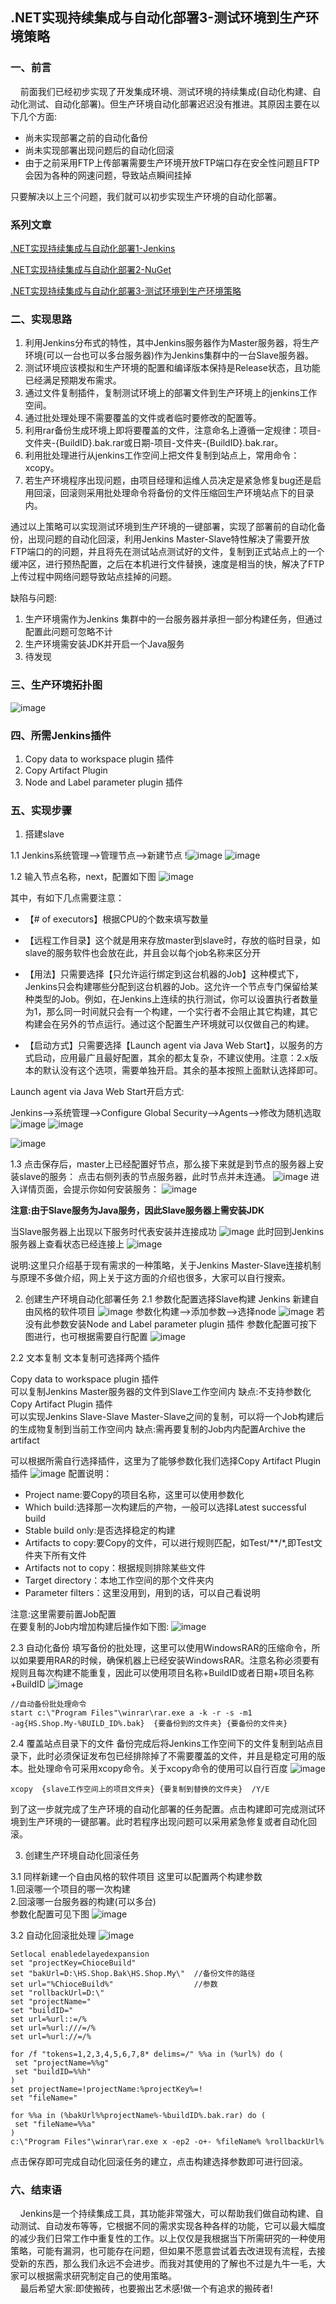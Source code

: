 ## .NET实现持续集成与自动化部署3-测试环境到生产环境策略

### 一、前言
&nbsp;&nbsp;&nbsp;&nbsp;前面我们已经初步实现了开发集成环境、测试环境的持续集成(自动化构建、自动化测试、自动化部署)。但生产环境自动化部署迟迟没有推进。其原因主要在以下几个方面:
* 尚未实现部署之前的自动化备份
* 尚未实现部署出现问题后的自动化回滚
* 由于之前采用FTP上传部署需要生产环境开放FTP端口存在安全性问题且FTP会因为各种的网速问题，导致站点瞬间挂掉

只要解决以上三个问题，我们就可以初步实现生产环境的自动化部署。

<!--more-->

### 系列文章

[.NET实现持续集成与自动化部署1-Jenkins](http://blog.loading.ink/2018/11/13/NET%E5%AE%9E%E7%8E%B0%E6%8C%81%E7%BB%AD%E9%9B%86%E6%88%90%E4%B8%8E%E8%87%AA%E5%8A%A8%E5%8C%96%E9%83%A8%E7%BD%B21-Jenkins/)

[.NET实现持续集成与自动化部署2-NuGet](http://blog.loading.ink/2018/11/13/NET%E5%AE%9E%E7%8E%B0%E6%8C%81%E7%BB%AD%E9%9B%86%E6%88%90%E4%B8%8E%E8%87%AA%E5%8A%A8%E5%8C%96%E9%83%A8%E7%BD%B22-NuGet/)

[.NET实现持续集成与自动化部署3-测试环境到生产环境策略](http://blog.loading.ink/2018/11/13/NET%E5%AE%9E%E7%8E%B0%E6%8C%81%E7%BB%AD%E9%9B%86%E6%88%90%E4%B8%8E%E8%87%AA%E5%8A%A8%E5%8C%96%E9%83%A8%E7%BD%B23-%E6%B5%8B%E8%AF%95%E7%8E%AF%E5%A2%83%E5%88%B0%E7%94%9F%E4%BA%A7%E7%8E%AF%E5%A2%83%E7%AD%96%E7%95%A5/)

### 二、实现思路
1. 利用Jenkins分布式的特性，其中Jenkins服务器作为Master服务器，将生产环境(可以一台也可以多台服务器)作为Jenkins集群中的一台Slave服务器。
2. 测试环境应该模拟和生产环境的配置和编译版本保持是Release状态，且功能已经满足预期发布需求。
3. 通过文件复制插件，复制测试环境上的部署文件到生产环境上的jenkins工作空间。
4. 通过批处理处理不需要覆盖的文件或者临时要修改的配置等。
5. 利用rar备份生成环境上即将要覆盖的文件，注意命名上遵循一定规律：项目-文件夹-{BuildID}.bak.rar或日期-项目-文件夹-{BuildID}.bak.rar。
6. 利用批处理进行从jenkins工作空间上把文件复制到站点上，常用命令：xcopy。
7. 若生产环境程序出现问题，由项目经理和运维人员决定是紧急修复bug还是启用回滚，回滚则采用批处理命令将备份的文件压缩回生产环境站点下的目录内。

通过以上策略可以实现测试环境到生产环境的一键部署，实现了部署前的自动化备份，出现问题的自动化回滚，利用Jenkins Master-Slave特性解决了需要开放FTP端口的的问题，并且将先在测试站点测试好的文件，复制到正式站点上的一个缓冲区，进行预热配置，之后在本机进行文件替换，速度是相当的快，解决了FTP上传过程中网络问题导致站点挂掉的问题。

缺陷与问题:
1. 生产环境需作为Jenkins 集群中的一台服务器并承担一部分构建任务，但通过配置此问题可忽略不计
2. 生产环境需安装JDK并开启一个Java服务
3. 待发现

### 三、生产环境拓扑图
![image](http://img.heshang365.com/group1/M00/05/F3/wKgR6Vr-uJiAAWNJAAGzH04VEaI361.png)

### 四、所需Jenkins插件
1. Copy data to workspace plugin 插件
2. Copy Artifact Plugin
3. Node and Label parameter plugin 插件

### 五、实现步骤

1. 搭建slave

1.1 Jenkins系统管理-->管理节点-->新建节点
!![image](http://img.heshang365.com/group1/M00/05/EE/wKgR6Vr-oHuAV0cyAAGa8kLPPek104.png)
![image](http://img.heshang365.com/group1/M00/05/EE/wKgR6Vr-oPSAWrxrAAA084f8-fE141.png)

1.2 输入节点名称，next，配置如下图
![image](http://img.heshang365.com/group1/M00/05/EE/wKgR6Vr-o8iAUs6GAAFSPdUxR4A459.png)

其中，有如下几点需要注意：

* 【# of executors】根据CPU的个数来填写数量

* 【远程工作目录】这个就是用来存放master到slave时，存放的临时目录，如slave的服务软件也会放在此，并且会以每个job名称来区分开

* 【用法】只需要选择【只允许运行绑定到这台机器的Job】这种模式下，Jenkins只会构建哪些分配到这台机器的Job。这允许一个节点专门保留给某种类型的Job。例如，在Jenkins上连续的执行测试，你可以设置执行者数量为1，那么同一时间就只会有一个构建，一个实行者不会阻止其它构建，其它构建会在另外的节点运行。通过这个配置生产环境就可以仅做自己的构建。

* 【启动方式】只需要选择【Launch agent via Java Web Start】，以服务的方式启动，应用最广且最好配置，其余的都太复杂，不建议使用。注意：2.x版本的默认没有这个选项，需要单独开启。其余的基本按照上面默认选择即可。

Launch agent via Java Web Start开启方式:

Jenkins-->系统管理-->Configure Global Security-->Agents-->修改为随机选取
![image](http://img.heshang365.com/group1/M00/05/EE/wKgR6Vr-ol2AGhRPAAIRpLCLKyU487.png)
![image](http://img.heshang365.com/group1/M00/05/EE/wKgR6Vr-otCAPdcXAAK5mBHFsQ4907.png)


![image](http://img.heshang365.com/group1/M00/05/EE/wKgR6Vr-pOiAODw6AADdSdWn-5Y467.png)

1.3 点击保存后，master上已经配置好节点，那么接下来就是到节点的服务器上安装slave的服务：
点击右侧列表的节点服务器，此时节点并未连通。
![image](http://img.heshang365.com/group1/M00/05/EE/wKgR6Vr-pOiAODw6AADdSdWn-5Y467.png)
进入详情页面，会提示你如何安装服务：
![image](http://img.heshang365.com/group1/M00/05/EF/wKgR6Vr-pqyAYBBMAAD-3AmzeqA038.png)

**注意:由于Slave服务为Java服务，因此Slave服务器上需安装JDK**

当Slave服务器上出现以下服务时代表安装并连接成功
![image](http://img.heshang365.com/group1/M00/05/EF/wKgR6Vr-qQ2AIlCVAABvoYcszKc472.png)
此时回到Jenkins 服务器上查看状态已经连接上
![image](http://img.heshang365.com/group1/M00/05/EF/wKgR6Vr-qYGAMXQUAABmxXOUQsw465.png)

说明:这里只介绍基于现有需求的一种策略，关于Jenkins Master-Slave连接机制与原理不多做介绍，网上关于这方面的介绍也很多，大家可以自行搜索。

2. 创建生产环境自动化部署任务
    2.1 参数化配置选择Slave构建
    Jenkins 新建自由风格的软件项目
    ![image](http://img.heshang365.com/group1/M00/05/F0/wKgR6Vr-q_mAW2c7AAG4v5WRAgo962.png)
    参数化构建-->添加参数-->选择node
    ![image](http://img.heshang365.com/group1/M00/05/F0/wKgR6Vr-q_yAD07rAADt18hYFRc490.png)
    若没有此参数安装Node and Label parameter plugin 插件
    参数化配置可按下图进行，也可根据需要自行配置
    ![image](http://img.heshang365.com/group1/M00/05/F0/wKgR6Vr-rACAWacKAADN3fY9JCs868.png)

2.2 文本复制
文本复制可选择两个插件

Copy data to workspace plugin 插件 <br>
可以复制Jenkins Master服务器的文件到Slave工作空间内
缺点:不支持参数化
Copy Artifact Plugin 插件 <br>
可以实现Jenkins Slave-Slave Master-Slave之间的复制，可以将一个Job构建后的生成物复制到当前工作空间内
缺点:需再要复制的Job内内配置Archive the artifact

可以根据所需自行选择插件，这里为了能够参数化我们选择Copy Artifact Plugin插件
![image](http://img.heshang365.com/group1/M00/05/F1/wKgR6Vr-rquAaNfPAACQylX60q0644.png)
配置说明：
* Project name:要Copy的项目名称，这里可以使用参数化
* Which build:选择那一次构建后的产物，一般可以选择Latest successful build
* Stable build only:是否选择稳定的构建
* Artifacts to copy:要Copy的文件，可以进行规则匹配，如Test/**/*,即Test文件夹下所有文件
* Artifacts not to copy：根据规则排除某些文件
* Target directory：本地工作空间的那个文件夹内
* Parameter filters：这里没用到，用到的话，可以自己看说明

注意:这里需要前置Job配置<br>
在要复制的Job内增加构建后操作如下图:
![image](http://img.heshang365.com/group1/M00/05/F3/wKgR6Vr-tu2AOR3ZAABUEIVOPVg241.png)

2.3 自动化备份
填写备份的批处理，这里可以使用WindowsRAR的压缩命令，所以如果要用RAR的时候，确保机器上已经安装WindowsRAR。注意名称必须要有规则且每次构建不能重复，因此可以使用项目名称+BuildID或者日期+项目名称+BuildID
![image](http://img.heshang365.com/group1/M00/05/F1/wKgR6Vr-sHOAaY2wAABFNf6cB0U792.png)
```
//自动备份批处理命令
start c:\"Program Files"\winrar\rar.exe a -k -r -s -m1
-ag{HS.Shop.My-%BUILD_ID%.bak}  {要备份到的文件夹} {要备份的文件夹}
```

2.4 覆盖站点目录下的文件
备份完成后将Jenkins工作空间下的文件复制到站点目录下，此时必须保证发布包已经排除掉了不需要覆盖的文件，并且是稳定可用的版本。批处理命令可采用xcopy命令。关于xcopy命令的使用可以自行百度
![image](http://img.heshang365.com/group1/M00/05/F2/wKgR6Vr-sYSAfE-kAABAnVmx6ng732.png)
```
xcopy  {slave工作空间上的项目文件夹} {要复制到替换的文件夹}  /Y/E
```
到了这一步就完成了生产环境的自动化部署的任务配置。点击构建即可完成测试环境到生产环境的一键部署。此时若程序出现问题可以采用紧急修复或者自动化回滚。

3. 创建生产环境自动化回滚任务

3.1 同样新建一个自由风格的软件项目
这里可以配置两个构建参数<br>
1.回滚哪一个项目的哪一次构建<br>
2.回滚哪一台服务器的构建(可以多台)<br>
参数化配置可见下图
![image](http://img.heshang365.com/group1/M00/05/F2/wKgR6Vr-s1-ACsgMAAEgMDxv_aI903.png)

3.2 自动化回滚批处理
![image](http://img.heshang365.com/group1/M00/05/F3/wKgR6Vr-s-KALO4lAAC2T8Sgrxk323.png)
```
Setlocal enabledelayedexpansion
set "projectKey=ChioceBuild"
set "bakUrl=D:\HS.Shop.Bak\HS.Shop.My\"  //备份文件的路径
set url="%ChioceBuild%"                  //参数
set "rollbackUrl=D:\"
set "projectName="
set "buildID="
set url=%url::=/%
set url=%url:///=/%
set url=%url://=/%

for /f "tokens=1,2,3,4,5,6,7,8* delims=/" %%a in (%url%) do (
 set "projectName=%%g"
 set "buildID=%%h"
)
set projectName=!projectName:%projectKey%=!
set "fileName="

for %%a in (%bakUrl%%projectName%-%buildID%.bak.rar) do (
 set "fileName=%%a"
)
c:\"Program Files"\winrar\rar.exe x -ep2 -o+- %fileName% %rollbackUrl%

```
点击保存即可完成自动化回滚任务的建立，点击构建选择参数即可进行回滚。

### 六、结束语
&nbsp;&nbsp;&nbsp;&nbsp;Jenkins是一个持续集成工具，其功能非常强大，可以帮助我们做自动构建、自动测试、自动发布等等，它根据不同的需求实现各种各样的功能，它可以最大幅度的减少我们日常工作中重复性的工作。以上仅仅是我根据当下所需研究的一种使用策略，可能有漏洞，也可能存在问题，但如果不愿意尝试着去改进现有流程，去接受新的东西，那么我们永远不会进步。而我对其使用的了解也不过是九牛一毛，大家可以根据需求研究制定自己的使用策略。<br>
&nbsp;&nbsp;&nbsp;&nbsp;最后希望大家:即使搬砖，也要搬出艺术感!做一个有追求的搬砖者!
</font>